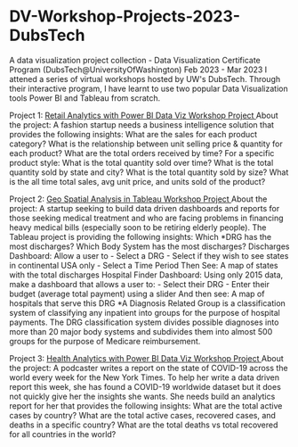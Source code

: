 # DV-Workshop-Projects-2023-DubsTech
A data visualization project collection - Data Visualization Certificate Program (DubsTech@UniversityOfWashington)
Feb 2023 - Mar 2023
I attened a series of virtual workshops hosted by UW's DubsTech. Through their interactive program, I have learnt to use two popular Data Visualization tools Power BI and Tableau from scratch.

Project 1: <a href="https://drive.google.com/file/d/1kIozLjKmmv3Z1yyqmzsKJvLncK51KnI2/view?usp=sharing" target="_blank" rel="noopener noreferrer"> Retail Analytics with Power BI Data Viz Workshop Project </a>
About the project: A fashion startup needs a business intelligence solution that provides the following insights: 
What are the sales for each product category?
What is the relationship between unit selling price & quantity for each product?
What are the total orders received by time?
For a specific product style: 
What is the total quantity sold over time?
What is the total quantity sold by state and city?
What is the total quantity sold by size?
What is the all time total sales, avg unit price, and units sold of the product?

Project 2: <a href="https://public.tableau.com/app/profile/winifred.huang/viz/U_SDRGReportForLilyMedicare/HospitalFinderDashboard" target="_blank" rel="noopener noreferrer"> Geo Spatial Analysis in Tableau Workshop Project </a>
About the project: A startup seeking to build data driven dashboards and reports for those seeking medical treatment and who are facing problems in financing heavy medical bills (especially soon to be retiring elderly people). 
The Tableau project is providing the following insights: 
Which *DRG has the most discharges? 
Which Body System has the most discharges?
Discharges Dashboard: Allow a user to - Select a DRG - Select if they wish to see states in continental USA only - Select a Time Period
Then See:  A map of states with the total discharges 
Hospital Finder Dashboard: Using only 2015 data, make a dashboard that allows a user to:  - Select their DRG  - Enter their budget (average total payment) using a slider 
And then see: A map of hospitals that serve this DRG
*A Diagnosis Related Group is a classification system of classifying any inpatient into groups for the purpose of hospital payments. The DRG classification system divides possible diagnoses into more than 20 major body systems and subdivides them into almost 500 groups for the purpose of Medicare reimbursement. 


Project 3: <a href="https://drive.google.com/file/d/136lxHQBrCLBf0PF9mXZJ3qtHPInn1Eeo/view?usp=sharing" target="_blank" rel="noopener noreferrer"> Health Analytics with Power BI Data Viz Workshop Project </a>
About the project: A podcaster writes a report on the state of COVID-19 across the world every week for the New York Times. To help her write a data driven report this week, she has found a COVID-19 worldwide dataset but it does not quickly give her the insights she wants. She needs build an analytics report for her that provides the following insights: 
What are the total active cases by country?
What are the total active cases, recovered cases, and deaths in a specific country? 
What are the total deaths vs total recovered for all countries in the world?
